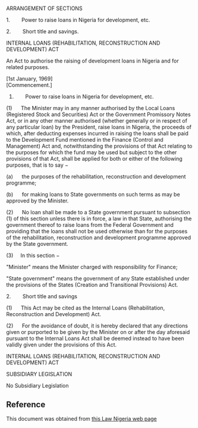 # 

ARRANGEMENT OF SECTIONS

1.        Power to raise loans in Nigeria for development, etc.

2.        Short title and savings.

INTERNAL LOANS (REHABILITATION, RECONSTRUCTION AND DEVELOPMENT) ACT

An Act to authorise the raising of development loans in Nigeria and for related purposes.

[1st January, 1969]                                                                               [Commencement.]

1.        Power to raise loans in Nigeria for development, etc.

(1)      The Minister may in any manner authorised by the Local Loans (Registered Stock and Securities) Act or the Government Promissory Notes Act, or in any other manner authorised (whether generally or in respect of any particular loan) by the President, raise loans in Nigeria, the proceeds of which, after deducting expenses incurred in raising the loans shall be paid to the Development Fund mentioned in the Finance (Control and Management) Act and, notwithstanding the provisions of that Act relating to the purposes for which the fund may be used but subject to the other provisions of that Act, shall be applied for both or either of the following purposes, that is to say −

(a)      the purposes of the rehabilitation, reconstruction and development programme;

(b)      for making loans to State governments on such terms as may be approved by the Minister.

(2)      No loan shall be made to a State government pursuant to subsection (1) of this section unless there is in force, a law in that State, authorising the government thereof to raise loans from the Federal Government and providing that the loans shall not be used otherwise than for the purposes of the rehabilitation, reconstruction and development programme approved by the State government.

(3)     In this section −

"Minister" means the Minister charged with responsibility for Finance;

"State government" means the government of any State established under the provisions of the States (Creation and Transitional Provisions) Act.

2.        Short title and savings

(1)      This Act may be cited as the Internal Loans (Rehabilitation, Reconstruction and Development) Act.

(2)      For the avoidance of doubt, it is hereby declared that any directions given or purported to be given by the Minister on or after the day aforesaid pursuant to the Internal Loans Act shall be deemed instead to have been validly given under the provisions of this Act.

INTERNAL LOANS (REHABILITATION, RECONSTRUCTION AND DEVELOPMENT) ACT

SUBSIDIARY LEGISLATION

No Subsidiary Legislation

## Reference

This document was obtained from [this Law Nigeria web page](http://www.lawnigeria.com/LFN/I/Internal-Loans%28Rehabilitation-Reconstruction-and-Development%29Act.php)